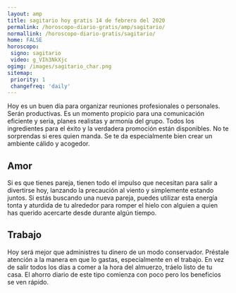 ```yaml
---
layout: amp
title: sagitario hoy gratis 14 de febrero del 2020 
permalink: /horoscopo-diario-gratis/amp/sagitario/
normallink: /horoscopo-diario-gratis/sagitario/
home: FALSE
horoscopo:
 signo: sagitario
 video: g_VIh3NkXjc
ogimg: /images/sagitario_char.png
sitemap:
 priority: 1
 changefreq: 'daily'
---
```



Hoy es un buen día para organizar reuniones profesionales o personales. Serán productivas. Es un momento propicio para una comunicación eficiente y seria, planes realistas y armonía del grupo. Todos los ingredientes para el éxito y la verdadera promoción están disponibles. No te sorprendas si eres quien manda. Se te da especialmente bien crear un ambiente cálido y acogedor.

## Amor

Si es que tienes pareja, tienen todo el impulso que necesitan para salir a divertirse hoy, lanzando la precaución al viento y simplemente estando juntos. Si estás buscando una nueva pareja, puedes utilizar esta energía tonta y aturdida de tu alrededor para romper el hielo con alguien a quien has querido acercarte desde durante algún tiempo.

## Trabajo

Hoy será mejor que administres tu dinero de un modo conservador. Préstale atención a la manera en que lo gastas, especialmente en el trabajo. En vez de salir todos los días a comer a la hora del almuerzo, tráelo listo de tu casa. El ahorro diario de este tipo comienza con poco pero los beneficios se ven rápido.